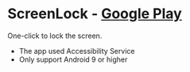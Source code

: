 # ScreenLock - [Google Play](https://play.google.com/store/apps/details?id=com.superyao.screenlock)
One-click to lock the screen.

* The app used Accessibility Service
* Only support Android 9 or higher
